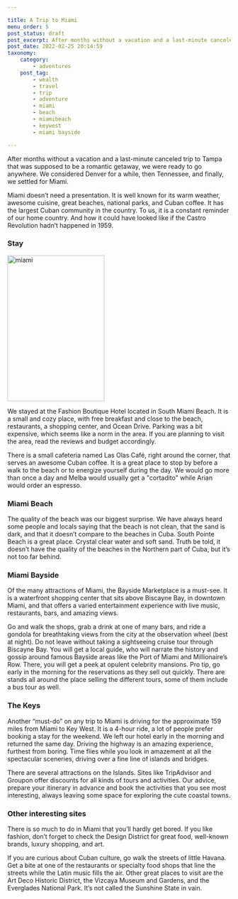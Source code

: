 ```yaml
---

title: A Trip to Miami
menu_order: 5
post_status: draft
post_excerpt: After months without a vacation and a last-minute canceled trip to Tampa that was supposed to be a romantic get away, we were ready to go anywhere. We considered Denver for a while, then Tennessee, and finally, we settled for Miami.
post_date: 2022-02-25 20:14:59
taxonomy:
    category:
        - adventures
    post_tag:
        - wealth
        - travel
        - trip
        - adventure
        - miami
        - beach
        - miamibeach
        - keywest
        - miami bayside

---
```


After months without a vacation and a last-minute canceled trip to Tampa that was supposed to be a romantic getaway, we were ready to go anywhere. We considered Denver for a while, then Tennessee, and finally, we settled for Miami.

Miami doesn’t need a presentation. It is well known for its warm weather, awesome cuisine, great beaches, national parks, and Cuban coffee. It has the largest Cuban community in the country. To us, it is a constant reminder of our home country. And how it could have looked like if the Castro Revolution hadn’t happened in 1959.

### Stay
<img class=" wp-image-255 alignleft" src="https://familyventurescafe.com/wp-content/uploads/2024/06/miami_hotel-200x300.webp" alt="miami" width="219" height="329" />

We stayed at the Fashion Boutique Hotel located in South Miami Beach. It is a small and cozy place, with free breakfast and close to the beach, restaurants, a shopping center, and Ocean Drive. Parking was a bit expensive, which seems like a norm in the area. If you are planning to visit the area, read the reviews and budget accordingly. 

There is a small cafeteria named Las Olas Café, right around the corner, that serves an awesome Cuban coffee. It is a great place to stop by before a walk to the beach or to energize yourself during the day. We would go more than once a day and Melba would usually get a "cortadito" while Arian would order an espresso. 

### Miami Beach

The quality of the beach was our biggest surprise. We have always heard some people and locals saying that the beach is not clean, that the sand is dark, and that it doesn’t compare to the beaches in Cuba. South Pointe Beach is a great place. Crystal clear water and soft sand. Truth be told, it doesn’t have the quality of the beaches in the Northern part of Cuba, but it’s not too far behind. 

### Miami Bayside

Of the many attractions of Miami, the Bayside Marketplace is a must-see. It is a waterfront shopping center that sits above Biscayne Bay, in downtown Miami, and that offers a varied entertainment experience with live music, restaurants, bars, and amazing views.

Go and walk the shops, grab a drink at one of many bars, and ride a gondola for breathtaking views from the city at the observation wheel (best at night). Do not leave without taking a sightseeing cruise tour through Biscayne Bay. You will get a local guide, who will narrate the history and gossip around famous Bayside areas like the Port of Miami and Millionaire’s Row. There, you will get a peek at opulent celebrity mansions. Pro tip, go early in the morning for the reservations as they sell out quickly. There are stands all around the place selling the different tours, some of them include a bus tour as well.

### The Keys

Another “must-do” on any trip to Miami is driving for the approximate 159 miles from Miami to Key West. It is a 4-hour ride, a lot of people prefer booking a stay for the weekend. We left our hotel early in the morning and returned the same day. Driving the highway is an amazing experience, furthest from boring. Time flies while you look in amazement at all the spectacular sceneries, driving over a fine line of islands and bridges.

There are several attractions on the Islands. Sites like TripAdvisor and Groupon offer discounts for all kinds of tours and activities. Our advice, prepare your itinerary in advance and book the activities that you see most interesting, always leaving some space for exploring the cute coastal towns.

### Other interesting sites

There is so much to do in Miami that you’ll hardly get bored. If you like fashion, don’t forget to check the Design District for great food, well-known brands, luxury shopping, and art. 

If you are curious about Cuban culture, go walk the streets of little Havana. Get a bite at one of the restaurants or specialty food shops that line the streets while the Latin music fills the air. Other great places to visit are the Art Deco Historic District, the Vizcaya Museum and Gardens, and the Everglades National Park. It’s not called the Sunshine State in vain. 
